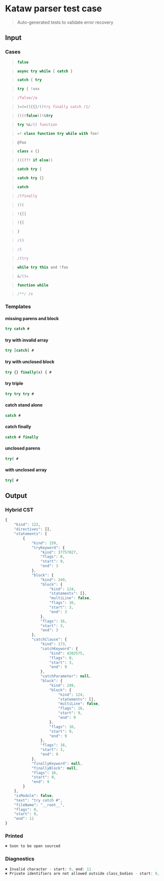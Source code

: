 # Kataw parser test case

> Auto-generated tests to validate error recovery
>

## Input

### Cases

> `````js
> false
> `````

> `````js
> async try while { catch }
> `````

> `````js
> catch { try
> `````

> `````js
> try { !xxx
> `````

> `````js
> /false//a
> `````

> `````js
> )=)=(){{}/()try finally catch /1/
> `````

> `````js
> ((((false))!&try
> `````

> `````js
> try %&/() function
> `````

> `````js
> =! class function try while with foo!
> `````

> `````js
> @foo
> `````

> `````js
> class x {}
> `````

> `````js
> (((??! if else))
> `````

> `````js
> catch try {
> `````

> `````js
> catch try {}
> `````

> `````js
> catch
> `````

> `````js
> /)finally
> `````

> `````js
> (((
> `````

> `````js
> !{[]
> `````

> `````js
> !{[
> `````

> `````js
> }
> `````

> `````js
> /()
> `````

> `````js
> /(
> `````

> `````js
> /(try
> `````

> `````js
> while try this and !foo
> `````

> `````js
> &/()=
> `````

> `````js
> function while
> `````

> `````js
> /**/ /x
> `````

### Templates

#### missing parens and block

`````js
try catch #
`````

#### try with invalid array

`````js
try [catch] #
`````

#### try with unclosed block

`````js
try {} finally(x) { #
`````

#### try triple

`````js
try try try #
`````

#### catch stand alone

`````js
catch #
`````

#### catch finally

`````js
catch # finally
`````

#### unclosed parens

`````js
try( #
`````

#### with unclosed array

`````js
try[ #
`````



## Output

### Hybrid CST

```javascript
{
    "kind": 122,
    "directives": [],
    "statements": [
        {
            "kind": 159,
            "tryKeyword": {
                "kind": 37757027,
                "flags": 0,
                "start": 0,
                "end": 3
            },
            "block": {
                "kind": 249,
                "block": {
                    "kind": 124,
                    "statements": [],
                    "multiLine": false,
                    "flags": 16,
                    "start": 3,
                    "end": 3
                },
                "flags": 16,
                "start": 3,
                "end": 3
            },
            "catchClause": {
                "kind": 173,
                "catchKeyword": {
                    "kind": 4202575,
                    "flags": 0,
                    "start": 3,
                    "end": 9
                },
                "catchParameter": null,
                "block": {
                    "kind": 249,
                    "block": {
                        "kind": 124,
                        "statements": [],
                        "multiLine": false,
                        "flags": 16,
                        "start": 9,
                        "end": 9
                    },
                    "flags": 16,
                    "start": 9,
                    "end": 9
                },
                "flags": 16,
                "start": 3,
                "end": 9
            },
            "finallyKeyword": null,
            "finallyBlock": null,
            "flags": 16,
            "start": 0,
            "end": 9
        }
    ],
    "isModule": false,
    "text": "try catch #",
    "fileName": "__root__",
    "flags": 0,
    "start": 0,
    "end": 11
}
```

### Printed

```javascript
✖ Soon to be open sourced
```

### Diagnostics

```javascript
✖ Invalid character - start: 9, end: 11
✖ Private identifiers are not allowed outside class_bodies - start: 9, end: 11

```


